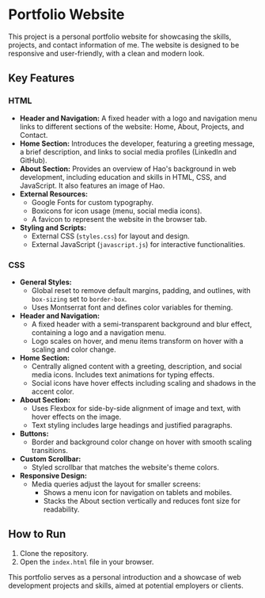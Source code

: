 # Portfolio Website

This project is a personal portfolio website for showcasing the skills, projects, and contact information of me. The website is designed to be responsive and user-friendly, with a clean and modern look.

## Key Features

### HTML
- **Header and Navigation:** A fixed header with a logo and navigation menu links to different sections of the website: Home, About, Projects, and Contact.
- **Home Section:** Introduces the developer, featuring a greeting message, a brief description, and links to social media profiles (LinkedIn and GitHub).
- **About Section:** Provides an overview of Hao's background in web development, including education and skills in HTML, CSS, and JavaScript. It also features an image of Hao.
- **External Resources:**
  - Google Fonts for custom typography.
  - Boxicons for icon usage (menu, social media icons).
  - A favicon to represent the website in the browser tab.
- **Styling and Scripts:** 
  - External CSS (`styles.css`) for layout and design.
  - External JavaScript (`javascript.js`) for interactive functionalities.

### CSS
- **General Styles:**
  - Global reset to remove default margins, padding, and outlines, with `box-sizing` set to `border-box`.
  - Uses Montserrat font and defines color variables for theming.
- **Header and Navigation:**
  - A fixed header with a semi-transparent background and blur effect, containing a logo and a navigation menu.
  - Logo scales on hover, and menu items transform on hover with a scaling and color change.
- **Home Section:**
  - Centrally aligned content with a greeting, description, and social media icons. Includes text animations for typing effects.
  - Social icons have hover effects including scaling and shadows in the accent color.
- **About Section:**
  - Uses Flexbox for side-by-side alignment of image and text, with hover effects on the image.
  - Text styling includes large headings and justified paragraphs.
- **Buttons:**
  - Border and background color change on hover with smooth scaling transitions.
- **Custom Scrollbar:**
  - Styled scrollbar that matches the website's theme colors.
- **Responsive Design:**
  - Media queries adjust the layout for smaller screens:
    - Shows a menu icon for navigation on tablets and mobiles.
    - Stacks the About section vertically and reduces font size for readability.

## How to Run
1. Clone the repository.
2. Open the `index.html` file in your browser.

This portfolio serves as a personal introduction and a showcase of web development projects and skills, aimed at potential employers or clients.
